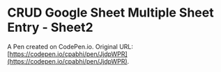 # CRUD Google Sheet Multiple Sheet Entry - Sheet2

A Pen created on CodePen.io. Original URL: [https://codepen.io/cpabhi/pen/JjdpWPR](https://codepen.io/cpabhi/pen/JjdpWPR).


